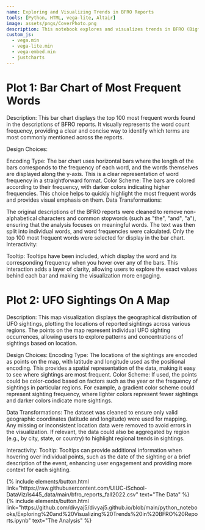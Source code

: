 ```yaml
---
name: Exploring and Visualizing Trends in BFRO Reports
tools: [Python, HTML, vega-lite, Altair]
image: assets/pngs/CoverPhoto.png
description: This notebook explores and visualizes trends in BFRO (Bigfoot Field Researchers Organization) reports, using data analysis and interactive visualizations to uncover patterns over time and across various factors.
custom_js:
  - vega.min
  - vega-lite.min
  - vega-embed.min
  - justcharts
---
```



# Plot 1: Bar Chart of Most Frequent Words
Description: This bar chart displays the top 100 most frequent words found in the descriptions of BFRO reports. It visually represents the word count frequency, providing a clear and concise way to identify which terms are most commonly mentioned across the reports.

Design Choices:

Encoding Type: The bar chart uses horizontal bars where the length of the bars corresponds to the frequency of each word, and the words themselves are displayed along the y-axis. This is a clear representation of word frequency in a straightforward format.
Color Scheme: The bars are colored according to their frequency, with darker colors indicating higher frequencies. This choice helps to quickly highlight the most frequent words and provides visual emphasis on them.
Data Transformations:

The original descriptions of the BFRO reports were cleaned to remove non-alphabetical characters and common stopwords (such as "the", "and", "a"), ensuring that the analysis focuses on meaningful words. The text was then split into individual words, and word frequencies were calculated. Only the top 100 most frequent words were selected for display in the bar chart.
Interactivity:

Tooltip: Tooltips have been included, which display the word and its corresponding frequency when you hover over any of the bars. This interaction adds a layer of clarity, allowing users to explore the exact values behind each bar and making the visualization more engaging.

<vegachart schema-url="{{ site.baseurl }}/assets/json/wordchart.json" style="width: 100%"></vegachart>

# Plot 2: UFO Sightings On A Map

Description: This map visualization displays the geographical distribution of UFO sightings, plotting the locations of reported sightings across various regions. The points on the map represent individual UFO sighting occurrences, allowing users to explore patterns and concentrations of sightings based on location.

Design Choices:
Encoding Type: The locations of the sightings are encoded as points on the map, with latitude and longitude used as the positional encoding. This provides a spatial representation of the data, making it easy to see where sightings are most frequent.
Color Scheme: If used, the points could be color-coded based on factors such as the year or the frequency of sightings in particular regions. For example, a gradient color scheme could represent sighting frequency, where lighter colors represent fewer sightings and darker colors indicate more sightings.

Data Transformations:
The dataset was cleaned to ensure only valid geographic coordinates (latitude and longitude) were used for mapping. Any missing or inconsistent location data were removed to avoid errors in the visualization.
If relevant, the data could also be aggregated by region (e.g., by city, state, or country) to highlight regional trends in sightings.

Interactivity:
Tooltip: Tooltips can provide additional information when hovering over individual points, such as the date of the sighting or a brief description of the event, enhancing user engagement and providing more context for each sighting.

<vegachart schema-url="{{ site.baseurl }}/assets/json/UFOSightingsOnMap.json" style="width: 100%"></vegachart>


<div class="left">
{% include elements/button.html link="https://raw.githubusercontent.com/UIUC-iSchool-DataViz/is445_data/main/bfro_reports_fall2022.csv" text="The Data" %}
</div>

<div class="right">
{% include elements/button.html link="https://github.com/divyaj5/divyaj5.github.io/blob/main/python_notebooks/Exploring%20and%20Visualizing%20Trends%20in%20BFRO%20Reports.ipynb" text="The Analysis" %}
</div>

